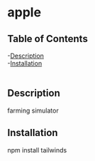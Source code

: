 # apple

## Table of Contents

-[Description](##Description)
<br > -[Installation](##Installation)
<br >
<br >

## Description

  <p> farming simulator </p>
  
  ## Installation 
  <p> npm install tailwinds </p>
